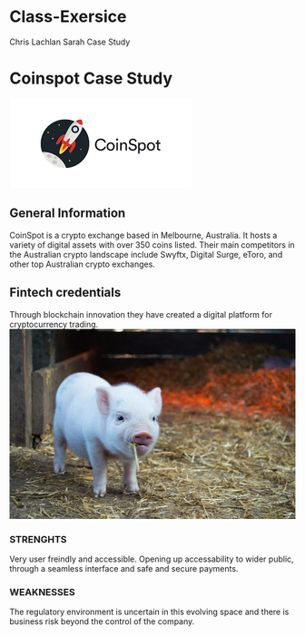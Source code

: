 # Class-Exersice
Chris Lachlan Sarah
Case Study
# Coinspot Case Study
![markdown-image](photo.png)
## General Information
CoinSpot is a crypto exchange based in Melbourne, Australia. It hosts a variety of digital assets with over 350 coins listed.
Their main competitors in the Australian crypto landscape include Swyftx, Digital Surge, eToro, and other top Australian crypto exchanges.  
## Fintech credentials
Through blockchain innovation they have created a digital platform for cryptocurrency trading. 
 ![markdown-image](piglet.jpg)
### STRENGHTS
Very user freindly and accessible. Opening up accessability to wider public, through a seamless interface and safe and secure payments.
### WEAKNESSES
The regulatory environment is uncertain in this evolving space and there is business risk beyond the control of the company. 


